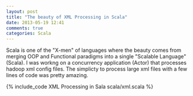 ```yaml
---
layout: post
title: "The beauty of XML Processing in Scala"
date: 2013-05-19 12:41
comments: true
categories: Scala
---
```


Scala is one of the "X-men" of languages where the beauty comes from merging OOP and Functional paradigms into a single "Scalable Language" (Scala). I was workng on a concurrency application (Actor) that processes hadoop xml config files. The simplicty to process large xml files with a few lines of code was pretty amazing.

{% include_code XML Processing in Sala scala/xml.scala %}

